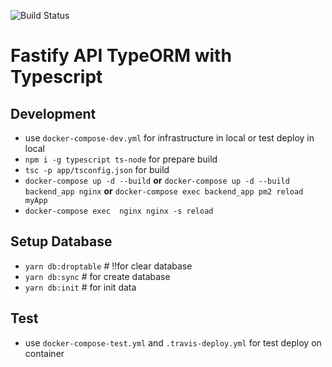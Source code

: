 ![Build Status](https://travis-ci.org/winzaa123/fastify-api-test-ci.svg?branch=master)

# Fastify API TypeORM with Typescript

## Development

- use `docker-compose-dev.yml` for infrastructure in local or test deploy in local
- `npm i -g typescript ts-node` for prepare build
- `tsc -p app/tsconfig.json` for build
- `docker-compose up -d --build` **or** `docker-compose up -d --build backend_app nginx`  **or** `docker-compose exec backend_app pm2 reload myApp`
- `docker-compose exec  nginx nginx -s reload`

## Setup Database

- `yarn db:droptable` # !!for clear database
- `yarn db:sync` # for create database
- `yarn db:init` # for init data

## Test

- use `docker-compose-test.yml` and `.travis-deploy.yml` for test deploy on container
